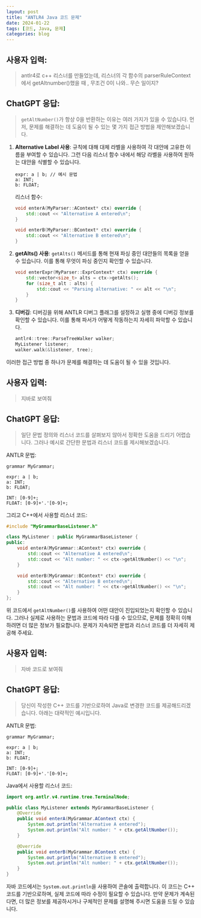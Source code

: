 ```yaml
---
layout: post
title: "ANTLR4 Java 코드 문제"
date: 2024-01-22
tags: [코드, Java, 문제]
categories: blog
---
```


## 사용자 입력:
> antlr4로 c++ 리스너를 만들었눈데, 리스너의 각 함수의 parserRuleContext에서 getAltnumber()했을 때 , 무조건 0이 나와.. 무슨 일이지?

## ChatGPT 응답:
> `getAltNumber()`가 항상 0을 반환하는 이유는 여러 가지가 있을 수 있습니다. 먼저, 문제를 해결하는 데 도움이 될 수 있는 몇 가지 접근 방법을 제안해보겠습니다.

1. **Alternative Label 사용**: 규칙에 대해 대체 라벨을 사용하여 각 대안에 고유한 이름을 부여할 수 있습니다. 그런 다음 리스너 함수 내에서 해당 라벨을 사용하여 원하는 대안을 식별할 수 있습니다.

    ```antlr
    expr: a | b; // 예시 문법
    a: INT;
    b: FLOAT;
    ```

    리스너 함수:

    ```cpp
    void enterA(MyParser::AContext* ctx) override {
        std::cout << "Alternative A entered\n";
    }

    void enterB(MyParser::BContext* ctx) override {
        std::cout << "Alternative B entered\n";
    }
    ```

2. **getAlts() 사용**: `getAlts()` 메서드를 통해 현재 파싱 중인 대안들의 목록을 얻을 수 있습니다. 이를 통해 무엇이 파싱 중인지 확인할 수 있습니다.

    ```cpp
    void enterExpr(MyParser::ExprContext* ctx) override {
        std::vector<size_t> alts = ctx->getAlts();
        for (size_t alt : alts) {
            std::cout << "Parsing alternative: " << alt << "\n";
        }
    }
    ```

3. **디버깅**: 디버깅을 위해 ANTLR 디버그 플래그를 설정하고 실행 중에 디버깅 정보를 확인할 수 있습니다. 이를 통해 파서가 어떻게 작동하는지 자세히 파악할 수 있습니다.

    ```cpp
    antlr4::tree::ParseTreeWalker walker;
    MyListener listener;
    walker.walk(&listener, tree);
    ```

이러한 접근 방법 중 하나가 문제를 해결하는 데 도움이 될 수 있을 것입니다.

## 사용자 입력:
> 지바로 보여줘

## ChatGPT 응답:
> 일단 문법 정의와 리스너 코드를 살펴보지 않아서 정확한 도움을 드리기 어렵습니다. 그러나 예시로 간단한 문법과 리스너 코드를 제시해보겠습니다.

ANTLR 문법:

```antlr
grammar MyGrammar;

expr: a | b;
a: INT;
b: FLOAT;

INT: [0-9]+;
FLOAT: [0-9]+'.'[0-9]+;
```

그리고 C++에서 사용할 리스너 코드:

```cpp
#include "MyGrammarBaseListener.h"

class MyListener : public MyGrammarBaseListener {
public:
    void enterA(MyGrammar::AContext* ctx) override {
        std::cout << "Alternative A entered\n";
        std::cout << "Alt number: " << ctx->getAltNumber() << "\n";
    }

    void enterB(MyGrammar::BContext* ctx) override {
        std::cout << "Alternative B entered\n";
        std::cout << "Alt number: " << ctx->getAltNumber() << "\n";
    }
};
```

위 코드에서 `getAltNumber()`를 사용하여 어떤 대안이 진입되었는지 확인할 수 있습니다. 그러나 실제로 사용하는 문법과 코드에 따라 다를 수 있으므로, 문제를 정확히 이해하려면 더 많은 정보가 필요합니다. 문제가 지속되면 문법과 리스너 코드를 더 자세히 제공해 주세요.

## 사용자 입력:
> 자바 코드로 보여줘

## ChatGPT 응답:
> 당신이 작성한 C++ 코드를 기반으로하여 Java로 변경한 코드를 제공해드리겠습니다. 아래는 대략적인 예시입니다.

ANTLR 문법:

```antlr
grammar MyGrammar;

expr: a | b;
a: INT;
b: FLOAT;

INT: [0-9]+;
FLOAT: [0-9]+'.'[0-9]+;
```

Java에서 사용할 리스너 코드:

```java
import org.antlr.v4.runtime.tree.TerminalNode;

public class MyListener extends MyGrammarBaseListener {
    @Override
    public void enterA(MyGrammar.AContext ctx) {
        System.out.println("Alternative A entered");
        System.out.println("Alt number: " + ctx.getAltNumber());
    }

    @Override
    public void enterB(MyGrammar.BContext ctx) {
        System.out.println("Alternative B entered");
        System.out.println("Alt number: " + ctx.getAltNumber());
    }
}
```

자바 코드에서는 `System.out.println`을 사용하여 콘솔에 출력합니다. 이 코드는 C++ 코드를 기반으로하며, 실제 코드에 따라 수정이 필요할 수 있습니다. 만약 문제가 계속된다면, 더 많은 정보를 제공하시거나 구체적인 문제를 설명해 주시면 도움을 드릴 수 있습니다.

